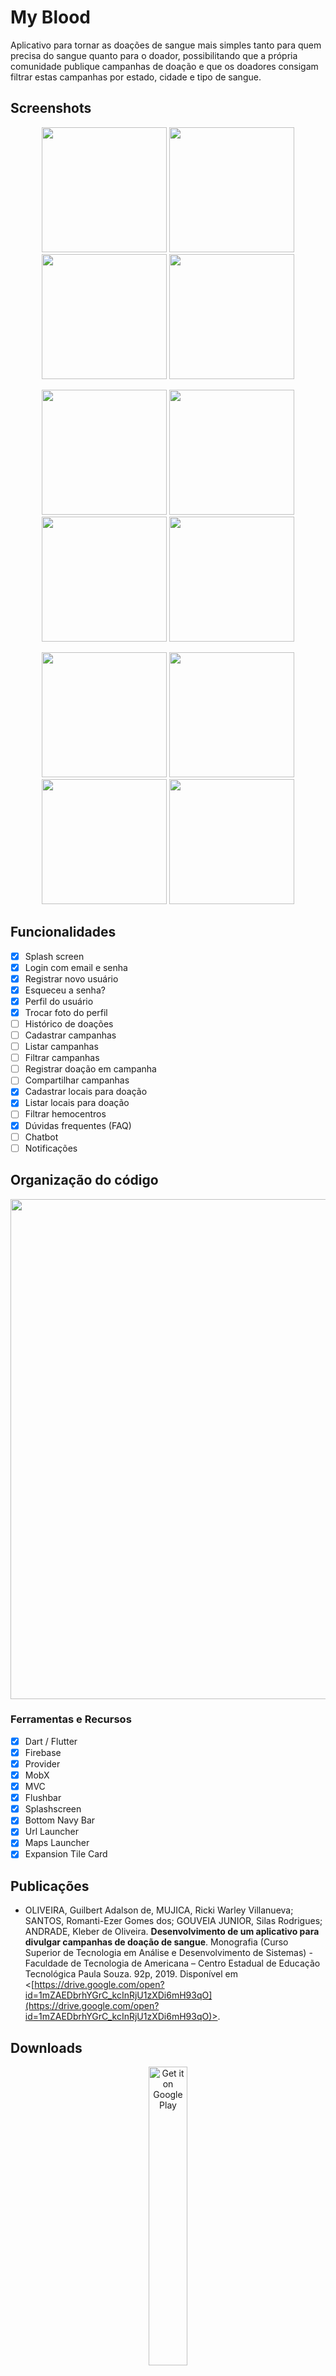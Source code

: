 # My Blood

Aplicativo para tornar as doações de sangue mais simples tanto para quem precisa do sangue quanto para o doador, possibilitando que a própria comunidade publique campanhas de doação e que os doadores consigam filtrar estas campanhas por estado, cidade e tipo de sangue.

## Screenshots

<p align="center">
    <img src="https://github.com/kleberandrade/my-blood-flutter/blob/master/figures/splash.png" width="200"/>
    <img src="https://github.com/kleberandrade/my-blood-flutter/blob/master/figures/login.png" width="200"/>
    <img src="https://github.com/kleberandrade/my-blood-flutter/blob/master/figures/register.png" width="200"/>
    <img src="https://github.com/kleberandrade/my-blood-flutter/blob/master/figures/forget.png" width="200"/>
</p>

<p align="center">
    <img src="https://github.com/kleberandrade/my-blood-flutter/blob/master/figures/profile_1.png" width="200"/>
    <img src="https://github.com/kleberandrade/my-blood-flutter/blob/master/figures/profile_2.png" width="200"/>
    <img src="https://github.com/kleberandrade/my-blood-flutter/blob/master/figures/location_list.png" width="200"/>
    <img src="https://github.com/kleberandrade/my-blood-flutter/blob/master/figures/location_edit.png" width="200"/>
</p>

<p align="center">
    <img src="https://github.com/kleberandrade/my-blood-flutter/blob/master/figures/campaign_list.png" width="200"/>
    <img src="https://github.com/kleberandrade/my-blood-flutter/blob/master/figures/campaign_person_edit.png" width="200"/>
    <img src="https://github.com/kleberandrade/my-blood-flutter/blob/master/figures/campaign_location_edit.png" width="200"/>
    <img src="https://github.com/kleberandrade/my-blood-flutter/blob/master/figures/faq.png" width="200"/>
</p>

## Funcionalidades

- [x] Splash screen
- [x] Login com email e senha
- [x] Registrar novo usuário
- [x] Esqueceu a senha?
- [x] Perfil do usuário
- [x] Trocar foto do perfil
- [ ] Histórico de doações
- [ ] Cadastrar campanhas
- [ ] Listar campanhas
- [ ] Filtrar campanhas
- [ ] Registrar doação em campanha
- [ ] Compartilhar campanhas
- [x] Cadastrar locais para doação
- [x] Listar locais para doação
- [ ] Filtrar hemocentros
- [x] Dúvidas frequentes (FAQ)
- [ ] Chatbot
- [ ] Notificações

## Organização do código

<p align="center">
    <img src="https://github.com/kleberandrade/my-blood-flutter/blob/master/figures/structure.png" width="800"/>
</p>

### Ferramentas e Recursos

- [x] Dart / Flutter
- [x] Firebase
- [x] Provider
- [x] MobX
- [x] MVC
- [x] Flushbar
- [x] Splashscreen
- [x] Bottom Navy Bar
- [x] Url Launcher
- [x] Maps Launcher
- [x] Expansion Tile Card

## Publicações

- OLIVEIRA, Guilbert Adalson de, MUJICA, Ricki Warley Villanueva; SANTOS, Romanti-Ezer Gomes dos; GOUVEIA JUNIOR, Silas Rodrigues; ANDRADE, Kleber de Oliveira. **Desenvolvimento de um aplicativo para divulgar campanhas de doação de sangue**. Monografia (Curso Superior de Tecnologia em Análise e Desenvolvimento de Sistemas) - Faculdade de Tecnologia de Americana – Centro Estadual de Educação Tecnológica Paula Souza. 92p, 2019. Disponível em <[https://drive.google.com/open?id=1mZAEDbrhYGrC_kcInRjU1zXDi6mH93qO](https://drive.google.com/open?id=1mZAEDbrhYGrC_kcInRjU1zXDi6mH93qO)>.

## Downloads

<p align="center">
<a href='https://play.google.com/store/apps/details?id=com.kleberandrade.myblood'><img alt='Get it on Google Play' src='https://play.google.com/intl/pt_BR/badges/static/images/badges/pt_badge_web_generic.png' width="35%"/></a>
</p>

## Agradecimentos

- Grabriela Dall'Agnol (Texugo)
- Guilbert Adalson de Oliveira
- Kleber de Oliveira Andrade
- Ricki Warley Villanueva Mujica
- Romanti-Ezer Gomes dos Santos
- Silas Rodrigues Gouveia Junior

## Licença

    Copyright 2019-2020 Kleber de Oliveira Andrade

    Permission is hereby granted, free of charge, to any person obtaining a copy
    of this software and associated documentation files (the "Software"), to deal
    in the Software without restriction, including without limitation the rights
    to use, copy, modify, merge, publish, distribute, sublicense, and/or sell
    copies of the Software, and to permit persons to whom the Software is
    furnished to do so, subject to the following conditions:

    The above copyright notice and this permission notice shall be included in all
    copies or substantial portions of the Software.

    THE SOFTWARE IS PROVIDED "AS IS", WITHOUT WARRANTY OF ANY KIND, EXPRESS OR
    IMPLIED, INCLUDING BUT NOT LIMITED TO THE WARRANTIES OF MERCHANTABILITY,
    FITNESS FOR A PARTICULAR PURPOSE AND NONINFRINGEMENT. IN NO EVENT SHALL THE
    AUTHORS OR COPYRIGHT HOLDERS BE LIABLE FOR ANY CLAIM, DAMAGES OR OTHER
    LIABILITY, WHETHER IN AN ACTION OF CONTRACT, TORT OR OTHERWISE, ARISING FROM,
    OUT OF OR IN CONNECTION WITH THE SOFTWARE OR THE USE OR OTHER DEALINGS IN THE
    SOFTWARE.
